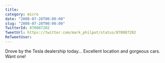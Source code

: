 ```yaml
---
title: 
category: micro
date: "2008-07-28T00:00:00"
slug: "2008-07-28T00:00:00"
TwitterId: 870087202
TweetUrl: https://twitter.com/mark_philpot/status/870087202
ReTweetUser: 
---
```


Drove by the Tesla dealership today... Excellent location and gorgeous cars.  Want one!